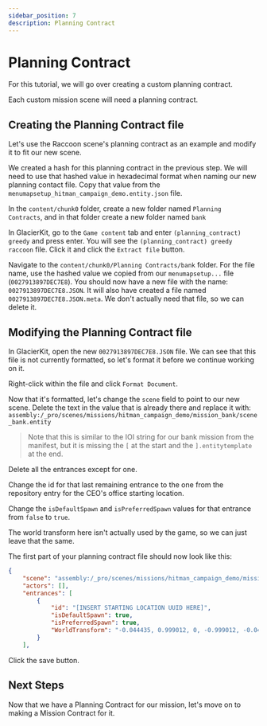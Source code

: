 ```yaml
---
sidebar_position: 7
description: Planning Contract
---
```


# Planning Contract

For this tutorial, we will go over creating a custom planning contract.

Each custom mission scene will need a planning contract.

## Creating the Planning Contract file
Let's use the Raccoon scene's planning contract as an example and modify it to fit our new scene.

We created a hash for this planning contract in the previous step. We will need to use that hashed value in hexadecimal format when naming our new planning contact file. Copy that value from the `menumapsetup_hitman_campaign_demo.entity.json` file.

In the `content/chunk0` folder, create a new folder named `Planning Contracts`, and in that folder create a new folder named `bank`

In GlacierKit, go to the `Game content` tab and enter `(planning_contract) greedy` and press enter. You will see the `(planning_contract) greedy raccoon` file. Click it and click the `Extract file` button.

Navigate to the `content/chunk0/Planning Contracts/bank` folder. For the file name, use the hashed value we copied from our `menumapsetup...` file (`0027913897DEC7E8`). You should now have a new file with the name: `0027913897DEC7E8.JSON`. It will also have created a file named `0027913897DEC7E8.JSON.meta`. We don't actually need that file, so we can delete it. 

## Modifying the Planning Contract file

In GlacierKit, open the new `0027913897DEC7E8.JSON` file. We can see that this file is not currently formatted, so let's format it before we continue working on it.

Right-click within the file and click `Format Document`.

Now that it's formatted, let's change the `scene` field to point to our new scene. Delete the text in the value that is already there and replace it with:  
`assembly:/_pro/scenes/missions/hitman_campaign_demo/mission_bank/scene_bank.entity`

> Note that this is similar to the IOI string for our bank mission from the manifest, but it is missing the `[` at the start and the `].entitytemplate` at the end.

Delete all the entrances except for one.

Change the id for that last remaining entrance to the one from the repository entry for the CEO's office starting location.

Change the `isDefaultSpawn` and `isPreferredSpawn` values for that entrance from `false` to `true`.

The world transform here isn't actually used by the game, so we can just leave that the same.

The first part of your planning contract file should now look like this:

```json
{
    "scene": "assembly:/_pro/scenes/missions/hitman_campaign_demo/mission_bank/scene_bank.entity",
    "actors": [],
    "entrances": [
        {
            "id": "[INSERT STARTING LOCATION UUID HERE]",
            "isDefaultSpawn": true,
            "isPreferredSpawn": true,
            "WorldTransform": "-0.044435, 0.999012, 0, -0.999012, -0.044435, 0, 0, 0, 1, -53.10691, -23.68412, -1.97"
        }
    ],
```

Click the save button.

## Next Steps
Now that we have a Planning Contract for our mission, let's move on to making a Mission Contract for it.